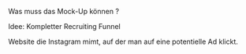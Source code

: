 Was muss das Mock-Up können ?




Idee: Kompletter Recruiting Funnel

Website die Instagram mimt, auf der man auf eine potentielle Ad klickt.